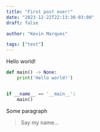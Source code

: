 ```yaml
---
title: "First post ever!"
date: "2023-12-22T22:13:30-03:00"
draft: false

author: "Kevin Marques"

tags: ["test"]
---
```


Hello world!

```python
def main() -> None:
    print('Hello world!')


if __name__ == '__main__':
    main()
```

Some paragraph
> Say my name...
